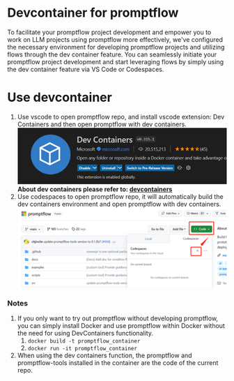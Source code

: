 # Devcontainer for promptflow
To facilitate your promptflow project development and empower you to work on LLM projects using promptflow more effectively, 
we've configured the necessary environment for developing promptflow projects and utilizing flows through the dev container feature. 
You can seamlessly initiate your promptflow project development and start leveraging flows by simply using the dev container feature via VS Code or Codespaces.

# Use devcontainer
1. Use vscode to open promptflow repo, and install vscode extension: Dev Containers and then open promptflow with dev containers.
   ![devcontainer](./devcontainers.png)  
   **About dev containers please refer to: [devcontainers](https://code.visualstudio.com/docs/devcontainers/containers)**
2. Use codespaces to open promptflow repo, it will automatically build the dev containers environment and open promptflow with dev containers.
   ![codespaces](./codespaces.png)

### Notes
1. If you only want to try out promptflow without developing promptflow, you can simply install Docker and use promptflow within Docker without the need for using DevContainers functionality.
   1. `docker build -t promptflow_container`
   2. `docker run -it promptflow_container`
2. When using the dev containers function, the promptflow and promptflow-tools installed in the container are the code of the current repo.
